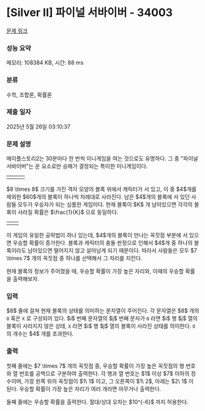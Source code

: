 # [Silver II] 파이널 서바이버 - 34003 

[문제 링크](https://www.acmicpc.net/problem/34003) 

### 성능 요약

메모리: 108384 KB, 시간: 88 ms

### 분류

수학, 조합론, 확률론

### 제출 일자

2025년 5월 26일 03:10:37

### 문제 설명

<p>메이플스토리2는 30분마다 한 번씩 미니게임을 여는 것으로도 유명하다. 그 중 "파이널 서바이버"는 운 요소로만 승패가 결정되는 특이한 미니게임이다.</p>

<table class="table table-bordered td-center">
	<tbody>
		<tr>
			<td><img alt="" src="https://upload.acmicpc.net/b58ace62-0298-41c2-bd50-720b05be097b/-/preview/" style="max-width:100%;display:block;"></td>
			<td><img alt="" src="https://upload.acmicpc.net/90fd8779-dba6-423d-b43b-51f2f0985b64/-/preview/" style="max-width:100%;display:block;"></td>
			<td><img alt="" src="https://upload.acmicpc.net/b2fc3bb2-60ce-440a-8756-ecf32938793a/-/preview/" style="max-width:100%;display:block;"></td>
		</tr>
	</tbody>
</table>

<p>$8 \times 8$ 크기를 가진 격자 모양의 블록 위에서 캐릭터가 서 있고, 이 중 $4$개를 제외한 $60$개의 블록이 하나씩 차례대로 사라진다. 남은 $4$개의 블록에 서 있던 사람들 모두가 우승자가 되는 심플한 게임이다. 현재 블록이 $K$ 개 남아있으면 각각의 블록이 사라질 확률은 $\frac{1}{K}$ 으로 동일하다.</p>

<table class="table table-bordered td-center">
	<tbody>
		<tr>
			<td><img alt="" src="https://upload.acmicpc.net/3eb33788-6bbd-4a74-9bc0-357ce309f749/-/preview/" style="max-width:100%;display:block;"></td>
			<td><img alt="" src="https://upload.acmicpc.net/655bf0be-028d-4504-aa67-a911b81b4643/-/preview/" style="max-width:100%;display:block;"></td>
		</tr>
	</tbody>
</table>

<p>이 게임의 유일한 공략법이 하나 있는데, $4$개의 블록이 만나는 꼭짓점 부분에 서 있으면 우승할 확률이 증가한다. 블록과 캐릭터의 충돌 판정으로 인해서 $4$개 중 하나의 블록이라도 남아있으면 떨어지지 않고 살아남게 되기 때문이다. 따라서 사람들은 모두 $7 \times 7$ 개의 꼭짓점 중 하나를 선택해서 그 자리를 지킨다.</p>

<p>현재 블록의 정보가 주어졌을 때, 우승할 확률이 가장 높은 자리와, 이때의 우승할 확률을 출력해보자.</p>

### 입력 

 <p>$8$ 줄에 걸쳐 현재 블록의 상태를 의미하는 문자열이 주어진다. 각 문자열은 $8$ 개의 <code>O</code> 혹은 <code>X</code> 로 구성되어 있다. $i$ 번째 문자열의 $j$ 번째 문자가 <code>O</code> 라면 $i$ 행 $j$ 열의 블록이 사라지지 않은 상태, <code>X</code> 라면 $i$ 행 $j$ 열의 블록이 사라진 상태를 의미한다. <code>O</code> 의 개수는 $4$ 개를 초과한다.</p>

### 출력 

 <p>첫째 줄에는 $7 \times 7$ 개의 꼭짓점 중, 우승할 확률이 가장 높은 꼭짓점의 행 번호와 열 번호를 공백으로 구분하여 출력한다. 각 행과 열 번호는 $1$ 이상 $7$ 이하의 정수이며, 가장 왼쪽 위의 꼭짓점이 $1\ 1$ 이고, 그 오른쪽이 $1\ 2$, 아래는 $2\ 1$ 이 된다. 우승할 확률이 가장 높은 자리가 여러 개라면 아무거나 출력한다.</p>

<p>둘째 줄에는 우승할 확률을 출력한다. 절대/상대 오차는 $10^{-6}$ 까지 허용한다.</p>

